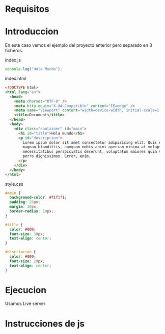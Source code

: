 # Requisitos

# Introduccion

En este caso vemos el ejemplo del proyecto anterior pero separado en 3 ficheros.

index.js

```javascript
console.log("Hola Mundo");
```

index.html

```html
<!DOCTYPE html>
<html lang="en">
  <head>
    <meta charset="UTF-8" />
    <meta http-equiv="X-UA-Compatible" content="IE=edge" />
    <meta name="viewport" content="width=device-width, initial-scale=1.0" />
    <title>Document</title>
  </head>
  <body>
    <div class="container" id="main">
      <h1 id="title">Hola mundo</h1>
      <p id="descripcion">
        Lorem ipsum dolor sit amet consectetur adipisicing elit. Quis excepturi
        magnam blanditiis, numquam nobis animi aperiam minima at voluptatibus
        necessitatibus perspiciatis deserunt, voluptatum maiores quia veritatis
        porro dignissimos. Error, enim.
      </p>
    </div>
  </body>
</html>
```

style.css

```css
#main {
  background-color: #f1f1f1;
  padding: 20px;
  margin: 20px;
  border-radius: 10px;
}

#title {
  color: #000;
  font-size: 30px;
  text-align: center;
}

#descripcion {
  color: #000;
  font-size: 20px;
  text-align: center;
}
```

# Ejecucion

Usamos Live server

# Instrucciones de js
